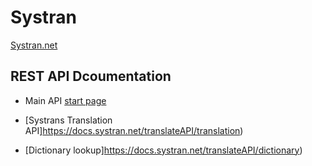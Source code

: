 # Systran

[Systran.net](https://www.systran.net/en/translate/)

## REST API Dcoumentation

- Main API [start page](https://docs.systran.net/translateAPI/)

- [Systrans Translation API]https://docs.systran.net/translateAPI/translation)

- [Dictionary lookup]https://docs.systran.net/translateAPI/dictionary)
